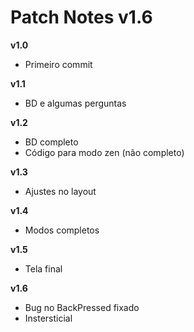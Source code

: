 # Patch Notes v1.6

**v1.0**

- Primeiro commit

**v1.1**

- BD e algumas perguntas

**v1.2**

- BD completo
- Código para modo zen (não completo)

**v1.3**

- Ajustes no layout

**v1.4**

- Modos completos

**v1.5**

- Tela final

**v1.6**

- Bug no BackPressed fixado
- Instersticial
